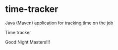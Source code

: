 # time-tracker
Java (Maven) application for tracking time on the job

Time tracker

Good Night Masters!!!
